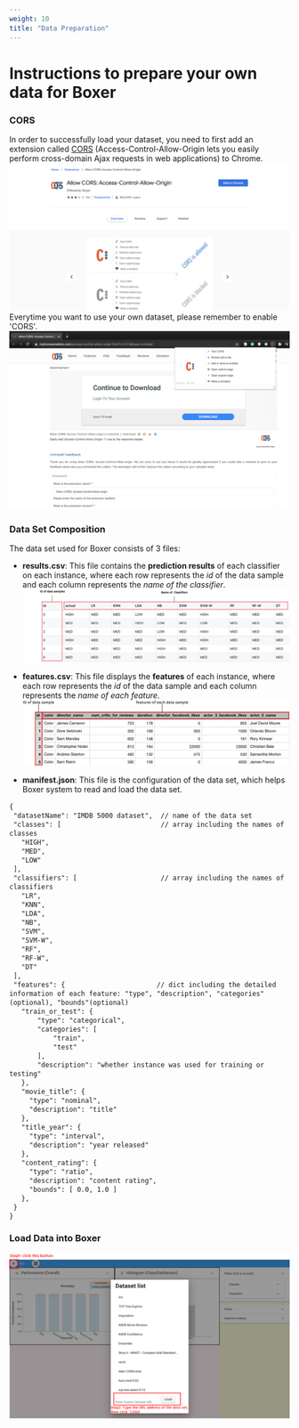 ```yaml
---
weight: 10
title: "Data Preparation"
---
```


# Instructions to prepare your own data for Boxer
### CORS
In order to successfully load your dataset, you need to first add an extension called [CORS](https://chrome.google.com/webstore/detail/allow-cors-access-control/lhobafahddgcelffkeicbaginigeejlf?hl=en-US )  (Access-Control-Allow-Origin lets you easily perform cross-domain Ajax requests in web applications) to Chrome. 
![Example image](../../../image/cors-1.png)
Everytime you want to use your own dataset, please remember to enable 'CORS'.
![Example image](../../../image/cors-2.png)

### Data Set Composition
The data set used for Boxer consists of 3 files:

- **results.csv**: This file contains the **prediction results** of each classifier on each instance, where each row represents the *id* of the data sample and each column represents the *name of the classifier*.
![Example image](../../../image/result.png)

- **features.csv**: 
This file displays the **features** of each instance, where each row represents the *id* of the data sample and each column represents the *name of each feature*.
![Example image](../../../image/feature.png)

- **manifest.json**: 
This file is the configuration of the data set, which helps Boxer system to read and load the data set.
 ```
 {
  "datasetName": "IMDB 5000 dataset",  // name of the data set
  "classes": [                         // array including the names of classes
    "HIGH",
    "MED",
    "LOW"
  ],
  "classifiers": [                     // array including the names of classifiers 
    "LR",
    "KNN",
    "LDA",
    "NB",
    "SVM",
    "SVM-W",
    "RF",
    "RF-W",
    "DT"
  ],
  "features": {                       // dict including the detailed information of each feature: "type", "description", "categories"(optional), "bounds"(optional)
    "train_or_test": {               
        "type": "categorical",
        "categories": [
            "train",
            "test"
        ],
        "description": "whether instance was used for training or testing"
    },
    "movie_title": {
      "type": "nominal",
      "description": "title"
    },
    "title_year": {
      "type": "interval",
      "description": "year released"
    },
    "content_rating": {
      "type": "ratio",
      "description": "content rating",
      "bounds": [ 0.0, 1.0 ]
    },
  }
}
 ```
   
### Load Data into Boxer
![Example image](../../../image/load_data.png)


